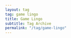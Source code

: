 ```yaml
---
layout: tag
tag: game lingo
title: Game Lingo
subtitle: Tag Archive
permalink: "/tag/game-lingo"
---
```


